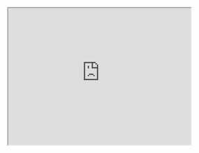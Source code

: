 <!DOCTYPE html>
<html>
<body>

<iframe width="420" height="315"
src="https://www.youtube.com/watch?v=H7KFzMAlEkk">
</iframe>


</body>
</html>
